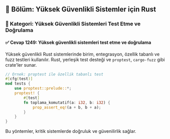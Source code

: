 ## 📘 Bölüm: Yüksek Güvenlikli Sistemler için Rust
### 🔹 Kategori: Yüksek Güvenlikli Sistemleri Test Etme ve Doğrulama
#### ✅ Cevap 1249: Yüksek güvenlikli sistemleri test etme ve doğrulama

Yüksek güvenlikli Rust sistemlerinde birim, entegrasyon, özellik tabanlı ve fuzz testleri kullanılır. Rust, yerleşik test desteği ve `proptest`, `cargo-fuzz` gibi crate'ler sunar.

```rust
// Örnek: proptest ile özellik tabanlı test
#[cfg(test)]
mod tests {
    use proptest::prelude::*;
    proptest! {
        #[test]
        fn toplama_komutatif(a: i32, b: i32) {
            prop_assert_eq!(a + b, b + a);
        }
    }
}
```

Bu yöntemler, kritik sistemlerde doğruluk ve güvenilirlik sağlar.

